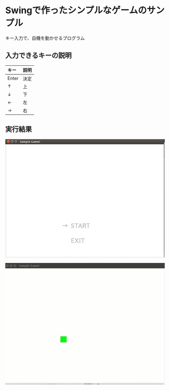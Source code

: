 # Swingで作ったシンプルなゲームのサンプル

キー入力で、自機を動かせるプログラム

## 入力できるキーの説明
| キー | 説明 |
|:-----|:-----|
| Enter | 決定 |
| ↑ | 上 |
| ↓ | 下 |
| ← | 左 |
| → | 右 |

## 実行結果

![result1](sampleGame1.png)

![result2](gameSample2.gif)
